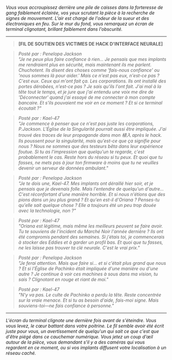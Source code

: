 _Vous vous accroupissez derrière une pile de caisses dans la forteresse de gang faiblement éclairée, vos yeux scrutant la pièce à la recherche de signes de mouvement. L'air est chargé de l'odeur de la sueur et des électroniques en feu. Sur le mur du fond, vous remarquez un écran de terminal clignotant, brillant faiblement dans l'obscurité._

---

> **[FIL DE SOUTIEN DES VICTIMES DE HACK D'INTERFACE NEURALE]**

> _Posté par : Penelopa Jackson_  
> _"Je ne peux plus faire confiance à rien... Je pensais que mes implants me rendraient plus en sécurité, mais maintenant ils me parlent. Chuchotent. Ils disent des choses comme 'fais-nous confiance' ou 'nous sommes là pour aider.' Mais ce n'est pas eux, n'est-ce pas ? C'est eux. Ceux qui m'ont fait ça. Les corporations. Ils ont installé des portes dérobées, n'est-ce pas ? Je sais qu'ils l'ont fait. J'ai mal à la tête tout le temps, et je jure que j'ai entendu une voix me dire de 'Déconnecter' quand j'ai essayé de me connecter à mon compte bancaire. Et s'ils pouvaient me voir en ce moment ? Et si ce terminal écoutait ?"_

> _Posté par : Kael-47_  
> _"Je commence à penser que ce n'est pas juste les corporations, P.Jackson. L'Église de la Singularité pourrait aussi être impliquée. J'ai trouvé des traces de leur propagande dans mon 植入 après le hack. Ils poussent pour la singularité, mais qu'est-ce que ça signifie pour nous ? Nous ne sommes que des testeurs bêta dans leur expérience foutue. Si tu as l'impression que quelqu'un te regarde, c'est probablement le cas. Reste hors du réseau si tu peux. Et quoi que tu fasses, ne mets pas à jour ton firmware à moins que tu ne veuilles devenir un serveur de données ambulant."_

> _Posté par : Penelopa Jackson_  
> _"Je te dois une, Kael-47. Mes implants ont déraillé hier soir, et je pensais que je devenais folle. Mais l'entendre de quelqu'un d'autre... C'est réconfortant d'une manière horrible. Et si nous n'étions que des pions dans un jeu plus grand ? Et qu'en est-il d'Oriana ? Penses-tu qu'elle sait quelque chose ? Elle a toujours été un peu trop douée avec la technologie, non ?"_

> _Posté par : Kael-47_  
> _"Oriana est légitime, mais même les meilleurs peuvent se faire avoir. Tu te souviens de l'incident du Marché Noir l'année dernière ? Ils ont été compromis pendant des semaines. Si j'étais toi, je commencerais à stocker des Eddies et à garder un profil bas. Et quoi que tu fasses, ne les laisse pas trouver ta clé neurale. C'est le vrai prix."_

> _Posté par : Penelopa Jackson_  
> _"Je ferai attention. Mais que faire si... et si c'était plus grand que nous ? Et si l'Église de Pachinko était impliquée d'une manière ou d'une autre ? Je continue à voir ces machines à sous dans ma vision, tu sais ? Clignotant en rouge et riant de moi."_

> _Posté par : Kael-47_  
> _"N'y va pas. Le culte de Pachinko a perdu la tête. Reste concentrée sur la vraie menace. Et si tu as besoin d'aide, fais-moi signe. Mais souviens-toi—ne fais confiance à personne."_

---

_L'écran du terminal clignote une dernière fois avant de s'éteindre. Vous vous levez, le cœur battant dans votre poitrine. Le fil semble avoir été écrit juste pour vous, un avertissement de quelqu'un qui sait ce que c'est que d'être piégé dans ce cauchemar numérique. Vous jetez un coup d'œil autour de la pièce, vous demandant s'il y a des caméras qui vous regardent en ce moment, ou si vos implants diffusent votre localisation à un réseau caché._
